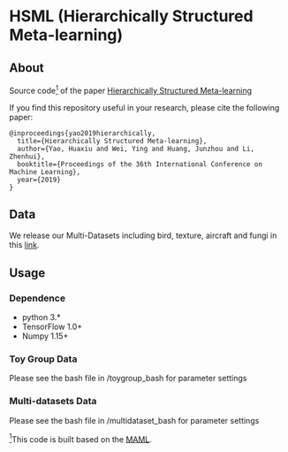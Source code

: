 # HSML (Hierarchically Structured Meta-learning)

## About
Source code<a href="#note1" id="note1ref"><sup>1</sup></a> of the paper [Hierarchically Structured Meta-learning](https://arxiv.org/abs/1905.05301)

If you find this repository useful in your research, please cite the following paper:
```
@inproceedings{yao2019hierarchically,
  title={Hierarchically Structured Meta-learning},
  author={Yao, Huaxiu and Wei, Ying and Huang, Junzhou and Li, Zhenhui},
  booktitle={Proceedings of the 36th International Conference on Machine Learning},
  year={2019} 
}
```

## Data
We release our Multi-Datasets including bird, texture, aircraft and fungi in this [link](https://drive.google.com/file/d/1IJk93N48X0rSL69nQ1Wr-49o8u0e75HM/view?usp=sharing).

## Usage

### Dependence
* python 3.*
* TensorFlow 1.0+
* Numpy 1.15+

### Toy Group Data
Please see the bash file in /toygroup_bash for parameter settings

### Multi-datasets Data
Please see the bash file in /multidataset_bash for parameter settings


<a id="note1" href="#note1ref"><sup>1</sup></a>This code is built based on the [MAML](https://github.com/cbfinn/maml).

